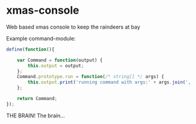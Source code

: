 xmas-console
============
Web based xmas console to keep the raindeers at bay

Example command-module:

```js
define(function(){

	var Command = function(output) {
		this.output = output;
	};
	Command.prototype.run = function(/* string[] */ args) {
		this.output.print('running command with args:' + args.join(', ') );
	};

	return Command;
});
```

THE BRAIN! The brain...